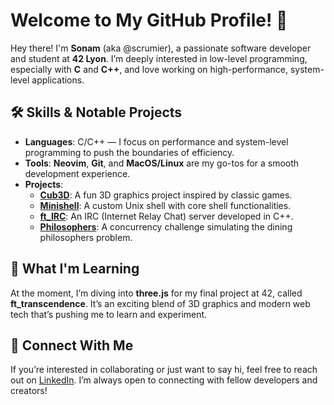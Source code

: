 
# Welcome to My GitHub Profile! 👋

Hey there! I'm **Sonam** (aka @scrumier), a passionate software developer and student at **42 Lyon**. I’m deeply interested in low-level programming, especially with **C** and **C++**, and love working on high-performance, system-level applications. 

## 🛠 Skills & Notable Projects
- **Languages**: C/C++ — I focus on performance and system-level programming to push the boundaries of efficiency.
- **Tools**: **Neovim**, **Git**, and **MacOS/Linux** are my go-tos for a smooth development experience.
- **Projects**:
  - [**Cub3D**](https://github.com/scrumier/cub3d): A fun 3D graphics project inspired by classic games.
  - [**Minishell**](https://github.com/scrumier/minishell): A custom Unix shell with core shell functionalities.
  - [**ft_IRC**](https://github.com/scrumier/ft_irc): An IRC (Internet Relay Chat) server developed in C++.
  - [**Philosophers**](https://github.com/scrumier/philosophers): A concurrency challenge simulating the dining philosophers problem.

## 🌱 What I'm Learning
At the moment, I’m diving into **three.js** for my final project at 42, called **ft_transcendence**. It’s an exciting blend of 3D graphics and modern web tech that’s pushing me to learn and experiment.

## 🔗 Connect With Me
If you’re interested in collaborating or just want to say hi, feel free to reach out on [LinkedIn](https://www.linkedin.com/in/sonam-crumiere/). I’m always open to connecting with fellow developers and creators!
